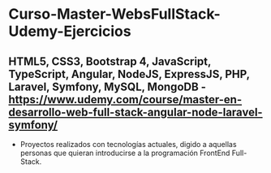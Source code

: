 # Curso-Master-WebsFullStack-Udemy-Ejercicios
## HTML5, CSS3, Bootstrap 4, JavaScript, TypeScript, Angular, NodeJS, ExpressJS, PHP, Laravel, Symfony, MySQL, MongoDB - https://www.udemy.com/course/master-en-desarrollo-web-full-stack-angular-node-laravel-symfony/

- Proyectos realizados con tecnologías actuales, digido a aquellas personas que quieran introducirse a la programación FrontEnd Full-Stack.
